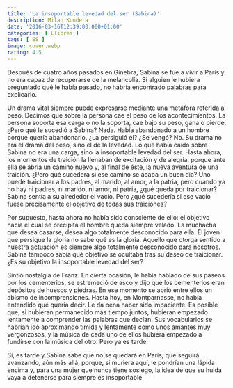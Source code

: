```yaml
---
title: 'La insoportable levedad del ser (Sabina)'
description: Milan Kundera
date: '2016-03-16T12:39:00.000+01:00'
categories: [ Llibres ]
tags: [ ES ]
image: cover.webp
rating: 4.5
---
```


Después de cuatro años pasados en Ginebra, Sabina se fue a vivir a París y no era capaz de recuperarse de la melancolía. Si alguien le hubiera preguntado qué le había pasado, no habría encontrado palabras para explicarlo.

Un drama vital siempre puede expresarse mediante una metáfora referida al peso. Decimos que sobre la persona cae el peso de los acontecimientos. La persona soporta esa carga o no la soporta, cae bajo su peso, gana o pierde. ¿Pero qué le sucedió a Sabina? Nada. Había abandonado a un hombre porque quería abandonarlo. ¿La persiguió él? ¿Se vengó? No. Su drama no era el drama del peso, sino el de la levedad. Lo que había caído sobre Sabina no era una carga, sino la insoportable levedad del ser. Hasta ahora, los momentos de traición la llenaban de excitación y de alegría, porque ante ella se abría un camino nuevo y, al final de éste, la nueva aventura de una traición. ¿Pero qué sucederá si ese camino se acaba un buen día? Uno puede traicionar a los padres, al marido, al amor, a la patria, pero cuando ya no hay ni padres, ni marido, ni amor, ni patria, ¿qué queda por traicionar? Sabina sentía a su alrededor el vacío. Pero ¿qué sucedería si ese vacío fuese precisamente el objetivo de todas sus traiciones?

Por supuesto, hasta ahora no había sido consciente de ello: el objetivo hacia el cual se precipita el hombre queda siempre velado. La muchacha que desea casarse, desea algo totalmente desconocido para ella. El joven que persigue la gloria no sabe qué es la gloria. Aquello que otorga sentido a nuestra actuación es siempre algo totalmente desconocido para nosotros. Sabina tampoco sabía qué objetivo se ocultaba tras su deseo de traicionar. ¿Es su objetivo la insoportable levedad del ser?

Sintió nostalgia de Franz. En cierta ocasión, le había hablado de sus paseos por los cementerios, se estremeció de asco y dijo que los cementerios eran depósitos de huesos y piedras. En ese momento se abrió entre ellos un abismo de incomprensiones. Hasta hoy, en Montparnasse, no había entendido qué quería decir. Le da pena haber sido impaciente. Es posible que, si hubieran permanecido más tiempo juntos, hubieran empezado lentamente a comprender las palabras que decían. Sus vocabularios se habrían ido aproximando tímida y lentamente como unos amantes muy vergonzosos, y la música de cada uno de ellos hubiera empezado a fundirse con la música del otro. Pero ya es tarde.

Sí, es tarde y Sabina sabe que no se quedará en París, que seguirá avanzando, aún más allá, porque, si muriera aquí, le pondrían una lápida encima y, para una mujer que nunca tiene sosiego, la idea de que su huida vaya a detenerse para siempre es insoportable.

